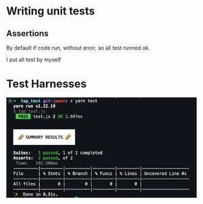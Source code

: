 # Writing unit tests

## Assertions

By default if code run, without error, so all test runned ok.

I put all test by myself

# Test Harnesses

<img src='screen.png' />